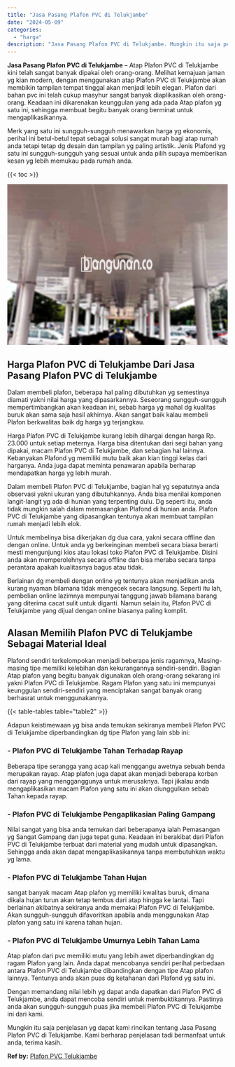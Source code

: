 ```yaml
---
title: "Jasa Pasang Plafon PVC di Telukjambe"
date: "2024-05-09"
categories: 
  - "harga"
description: "Jasa Pasang Plafon PVC di Telukjambe. Mungkin itu saja penjelasan yg dapat kami rincikan tentang Jasa Pasang Plafon PVC di Telukjambe. Kami berharap penjelas..."
---
```


**Jasa Pasang Plafon PVC di Telukjambe** – Atap Plafon PVC di Telukjambe kini telah sangat banyak dipakai oleh orang-orang. Melihat kemajuan jaman yg kian modern, dengan menggunakan atap Plafon PVC di Telukjambe akan membikin tampilan tempat tinggal akan menjadi lebih elegan. Plafon dari bahan pvc ini telah cukup masyhur sangat banyak diaplikasikan oleh orang-orang. Keadaan ini dikarenakan keunggulan yang ada pada Atap plafon yg satu ini, sehingga membuat begitu banyak orang berminat untuk mengaplikasikannya.

Merk yang satu ini sungguh-sungguh menawarkan harga yg ekonomis, perihal ini betul-betul tepat sebagai solusi sangat murah bagi atap rumah anda tetapi tetap dg desain dan tampilan yg paling artistik. Jenis Plafond yg satu ini sungguh-sungguh yang sesuai untuk anda pilih supaya memberikan kesan yg lebih memukau pada rumah anda.

{{< toc >}}

![Jasa Pasang Plafon PVC di Telukjambe](/images/flafond-pvc-murah27.png)

## Harga Plafon PVC di Telukjambe Dari Jasa Pasang Plafon PVC di Telukjambe

Dalam membeli plafon, beberapa hal paling dibutuhkan yg semestinya diamati yakni nilai harga yang dipasarkannya. Seseorang sungguh-sungguh mempertimbangkan akan keadaan ini, sebab harga yg mahal dg kualitas buruk akan sama saja hasil akhirnya. Akan sangat baik kalau membeli Plafon berkwalitas baik dg harga yg terjangkau.

Harga Plafon PVC di Telukjambe kurang lebih dihargai dengan harga Rp. 23.000 untuk setiap meternya. Harga bisa ditentukan dari segi bahan yang dipakai, macam Plafon PVC di Telukjambe, dan sebagian hal lainnya. Kebanyakan Plafond yg memiliki mutu baik akan kian tinggi kelas dari harganya. Anda juga dapat meminta penawaran apabila berharap mendapatkan harga yg lebih murah.

Dalam membeli Plafon PVC di Telukjambe, bagian hal yg sepatutnya anda observasi yakni ukuran yang dibutuhkannya. Anda bisa menilai komponen langit-langit yg ada di hunian yang terpenting dulu. Dg seperti itu, anda tidak mungkin salah dalam memasangkan Plafond di hunian anda. Plafon PVC di Telukjambe yang dipasangkan tentunya akan membuat tampilan rumah menjadi lebih elok.

Untuk membelinya bisa dikerjakan dg dua cara, yakni secara offline dan dengan online. Untuk anda yg berkeinginan membeli secara biasa berarti mesti mengunjungi kios atau lokasi toko Plafon PVC di Telukjambe. Disini anda akan memperolehnya secara offline dan bisa meraba secara tanpa perantara apakah kualitasnya bagus atau tidak.

Berlainan dg membeli dengan online yg tentunya akan menjadikan anda kurang nyaman bilamana tidak mengecek secara langsung. Seperti itu lah, pembelian online lazimnya mempunyai tanggung jawab bilamana barang yang diterima cacat sulit untuk diganti. Namun selain itu, Plafon PVC di Telukjambe yang dijual dengan online biasanya paling komplit.

## Alasan Memilih Plafon PVC di Telukjambe Sebagai Material Ideal

Plafond sendiri terkelompokan menjadi beberapa jenis ragamnya, Masing-masing tipe memiliki kelebihan dan kekurangannya sendiri-sendiri. Bagian Atap plafon yang begitu banyak digunakan oleh orang-orang sekarang ini yakni Plafon PVC di Telukjambe. Ragam Plafon yang satu ini mempunyai keunggulan sendiri-sendiri yang menciptakan sangat banyak orang berhasrat untuk menggunakannya.

{{< table-tables table="table2" >}}

Adapun keistimewaan yg bisa anda temukan sekiranya membeli Plafon PVC di Telukjambe diperbandingkan dg tipe Plafon yang lain sbb ini:

### \- Plafon PVC di Telukjambe Tahan Terhadap Rayap

Beberapa tipe serangga yang acap kali menggangu awetnya sebuah benda merupakan rayap. Atap plafon juga dapat akan menjadi beberapa korban dari rayap yang mengganggunya untuk merusaknya. Tapi jikalau anda mengaplikasikan macam Plafon yang satu ini akan diunggulkan sebab Tahan kepada rayap.

### \- Plafon PVC di Telukjambe Pengaplikasian Paling Gampang

Nilai sangat yang bisa anda temukan dari beberapanya ialah Pemasangan yg Sangat Gampang dan juga tepat guna. Keadaan ini berakibat dari Plafon PVC di Telukjambe terbuat dari material yang mudah untuk dipasangkan. Sehingga anda akan dapat mengaplikasikannya tanpa membutuhkan waktu yg lama.

### \- Plafon PVC di Telukjambe Tahan Hujan

sangat banyak macam Atap plafon yg memiliki kwalitas buruk, dimana dikala hujan turun akan tetap tembus dari atap hingga ke lantai. Tapi berlainan akibatnya sekiranya anda memakai Plafon PVC di Telukjambe. Akan sungguh-sungguh difavoritkan apabila anda menggunakan Atap plafon yang satu ini karena tahan hujan.

### \- Plafon PVC di Telukjambe Umurnya Lebih Tahan Lama

Atap plafon dari pvc memiliki mutu yang lebih awet diperbandingkan dg ragam Plafon yang lain. Anda dapat mencobanya sendiri perihal perbedaan antara Plafon PVC di Telukjambe dibandingkan dengan tipe Atap plafon lainnya. Tentunya anda akan puas dg ketahanan dari Plafond yg satu ini.

Dengan memandang nilai lebih yg dapat anda dapatkan dari Plafon PVC di Telukjambe, anda dapat mencoba sendiri untuk membuktikannya. Pastinya anda akan sungguh-sungguh puas jika membeli Plafon PVC di Telukjambe ini dari kami.

Mungkin itu saja penjelasan yg dapat kami rincikan tentang Jasa Pasang Plafon PVC di Telukjambe. Kami berharap penjelasan tadi bermanfaat untuk anda, terima kasih.

**Ref by:** [Plafon PVC Telukjambe](https://id.wikipedia.org/wiki/Plafon)
